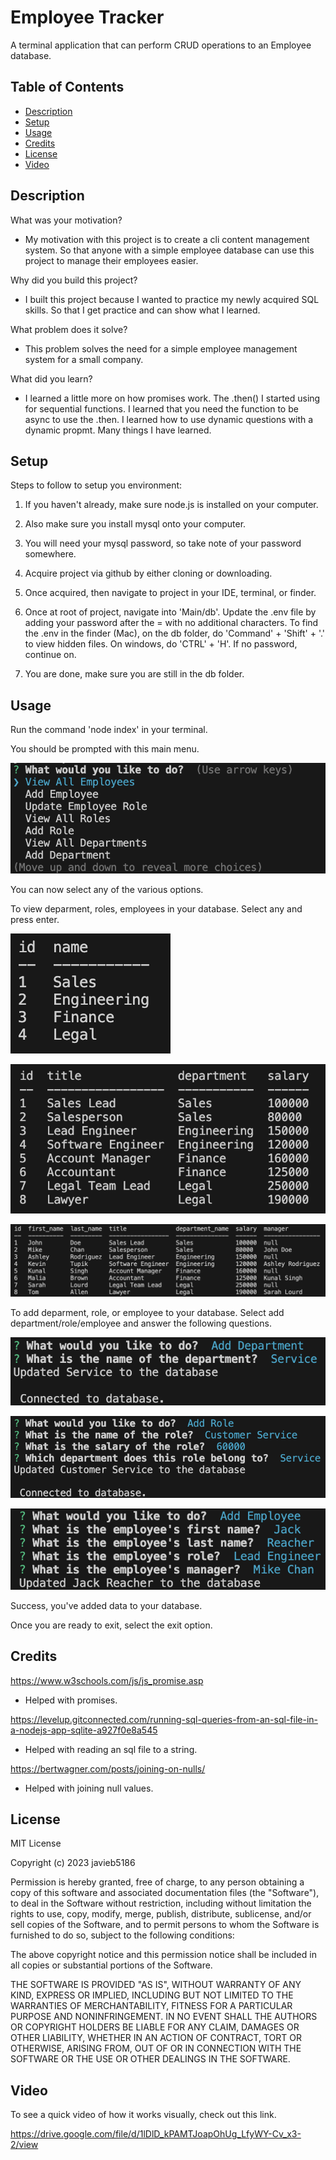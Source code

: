 # Employee Tracker

A terminal application that can perform CRUD operations to an Employee database.

## Table of Contents

- [Description](#description)
- [Setup](#setup)
- [Usage](#usage)
- [Credits](#credits)
- [License](#license)
- [Video](#video)

## Description

What was your motivation?

- My motivation with this project is to create a cli content management system. So that anyone with a simple employee database can use this project to manage their employees easier. 

Why did you build this project?

- I built this project because I wanted to practice my newly acquired SQL skills. So that I get practice and can show what I learned.

What problem does it solve?

- This problem solves the need for a simple employee management system for a small company. 

What did you learn?

- I learned a little more on how promises work. The .then() I started using for sequential functions. I learned that you need the function to be async to use the .then. I learned how to use dynamic questions with a dynamic propmt. Many things I have learned. 

## Setup

Steps to follow to setup you environment:

1. If you haven't already, make sure node.js is installed on your computer. 

2. Also make sure you install mysql onto your computer. 

3. You will need your mysql password, so take note of your password somewhere.

4. Acquire project via github by either cloning or downloading.

5. Once acquired, then navigate to project in your IDE, terminal, or finder. 

6. Once at root of project, navigate into 'Main/db'. Update the .env file by adding your password after the = with no additional characters. To find the .env in the finder (Mac), on the db folder, do 'Command' + 'Shift' + '.' to view hidden files. On windows, do 'CTRL' + 'H'. If no password, continue on. 

7. You are done, make sure you are still in the db folder. 

## Usage

Run the command 'node index' in your terminal.

You should be prompted with this main menu. 

![Menu](Assets/employee-tracker-main.png)

You can now select any of the various options. 

To view deparment, roles, employees in your database. Select any and press enter. 

![All deparments](Assets/employee-tracker-departments.png)

![All ](Assets/employee-tracker-roles.png)

![Menu](Assets/employee-tracker-employees.png)

To add deparment, role, or employee to your database. Select add department/role/employee and answer the following questions.

![Add deparment](Assets/employee-tracker-add-department.png)

![Add role](Assets/employee-tracker-add-role.png)

![Add employee](Assets/employee-tracker-add-employee.png)

Success, you've added data to your database. 

Once you are ready to exit, select the exit option.

## Credits

https://www.w3schools.com/js/js_promise.asp
- Helped with promises. 

https://levelup.gitconnected.com/running-sql-queries-from-an-sql-file-in-a-nodejs-app-sqlite-a927f0e8a545
- Helped with reading an sql file to a string.

https://bertwagner.com/posts/joining-on-nulls/

- Helped with joining null values. 

## License

MIT License

Copyright (c) 2023 javieb5186

Permission is hereby granted, free of charge, to any person obtaining a copy
of this software and associated documentation files (the "Software"), to deal
in the Software without restriction, including without limitation the rights
to use, copy, modify, merge, publish, distribute, sublicense, and/or sell
copies of the Software, and to permit persons to whom the Software is
furnished to do so, subject to the following conditions:

The above copyright notice and this permission notice shall be included in all
copies or substantial portions of the Software.

THE SOFTWARE IS PROVIDED "AS IS", WITHOUT WARRANTY OF ANY KIND, EXPRESS OR
IMPLIED, INCLUDING BUT NOT LIMITED TO THE WARRANTIES OF MERCHANTABILITY,
FITNESS FOR A PARTICULAR PURPOSE AND NONINFRINGEMENT. IN NO EVENT SHALL THE
AUTHORS OR COPYRIGHT HOLDERS BE LIABLE FOR ANY CLAIM, DAMAGES OR OTHER
LIABILITY, WHETHER IN AN ACTION OF CONTRACT, TORT OR OTHERWISE, ARISING FROM,
OUT OF OR IN CONNECTION WITH THE SOFTWARE OR THE USE OR OTHER DEALINGS IN THE
SOFTWARE.

## Video

To see a quick video of how it works visually, check out this link.

https://drive.google.com/file/d/1lDlD_kPAMTJoapOhUg_LfyWY-Cv_x3-2/view 